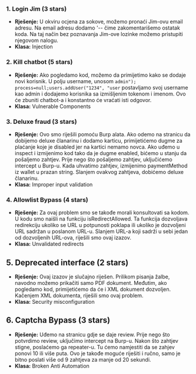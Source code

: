 ### 1. Login Jim (3 stars)
- **Rješenje:** U okviru ocjena za sokove, možemo pronaći Jim-ovu email adresu. Na email adresu dodamo '-- čime zakomentarišemo ostatak koda. Na taj način bez poznavanja Jim-ove lozinke možemo pristupiti njegovom nalogu.
- **Klasa:** Injection

### 2. Kill chatbot (5 stars)
- **Rješenje:** Ako pogledamo kod, možemo da primijetimo kako se dodaje novi korisnik. U polju username, unosom `admin"); process=null;users.addUser("1234", "user` postavljamo svoj username kao admin i dodajemo korisnika sa izmišljenim tokenom i imenom. Ovo će zbuniti chatbot-a i konstantno će vraćati isti odgovor.
- **Klasa:** Vulnerable Components

### 3. Deluxe fraud (3 stars)
- **Rješenje:** Ovo smo riješili pomoću Burp alata. Ako odemo na stranicu da dobijemo deluxe članarinu i dodamo karticu, primijetićemo dugme za plaćanje koje je disabled jer na kartici nemamo novca. Ako uđemo u inspect i izmijenimo kod tako da je dugme enabled, bićemo u stanju da pošaljemo zahtjev. Prije nego što pošaljemo zahtjev, uključićemo intercept u Burp-u. Kada uhvatimo zahtjev, izmijenimo paymentMethod iz wallet u prazan string. Slanjem ovakvog zahtjeva, dobićemo deluxe članarinu.
- **Klasa:** Improper input validation

### 4. Allowlist Bypass (4 stars)
- **Rješenje:** Za ovaj problem smo se takođe morali konsultovati sa kodom. U kodu smo naišli na funkciju isRedirectAllowed. Ta funkcija dozvoljava redirekciju ukoliko se URL u potpunosti poklapa ili ukoliko je dozvoljeni URL sadržan u poslanom URL-u. Slanjem URL-a koji sadrži u sebi jedan od dozvoljenih URL-ova, riješili smo ovaj izazov.
- **Klasa:** Unvalidated redirects

## 5. Deprecated interface (2 stars)
- **Rješenje:** Ovaj izazov je slučajno riješen. Prilikom pisanja žalbe, navodno možemo prikačiti samo PDF dokument. Međutim, ako pogledamo kod, primijetićemo da će i XML dokument dozvoljen. Kačenjem XML dokumenta, riješili smo ovaj problem.
- **Klasa:** Security misconfiguration

## 6. Captcha Bypass (3 stars)
- **Rješenje:** Uđemo na stranicu gdje se daje review. Prije nego što potvrdimo review, uključimo intercept na Burp-u. Nakon što zahtjev stigne, poslaćemo ga repeater-u. Tu ćemo namjestiti da se zahjev ponovi 10 ili više puta. Ovo je takođe moguće riješiti i ručno, samo je bitno poslati više od 9 zahtjeva za manje od 20 sekundi.
- **Klasa:** Broken Anti Automation

